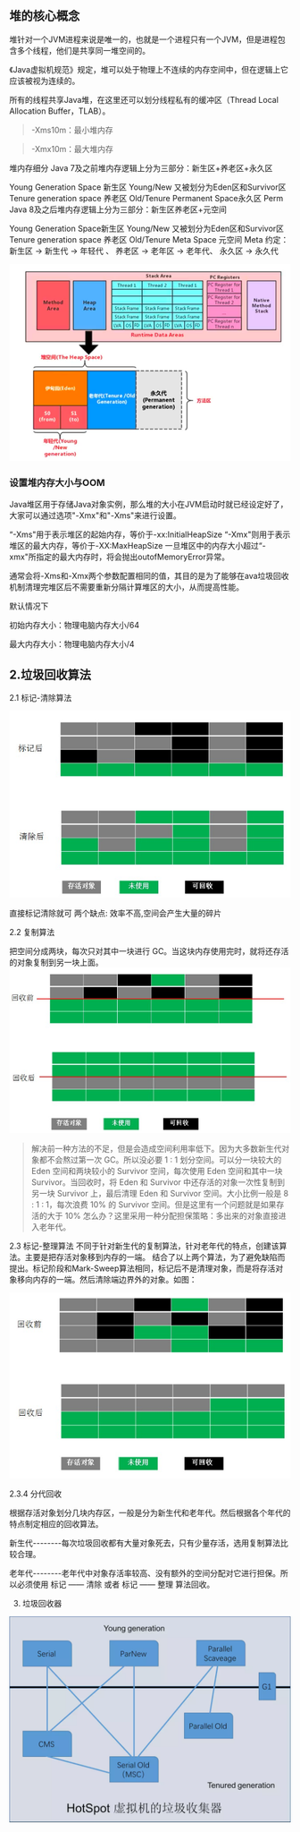 
## 堆的核心概念
堆针对一个JVM进程来说是唯一的，也就是一个进程只有一个JVM，但是进程包含多个线程，他们是共享同一堆空间的。

《Java虚拟机规范》规定，堆可以处于物理上不连续的内存空间中，但在逻辑上它应该被视为连续的。

所有的线程共享Java堆，在这里还可以划分线程私有的缓冲区（Thread Local Allocation Buffer，TLAB）。

>-Xms10m：最小堆内存

>-Xmx10m：最大堆内存
>


堆内存细分
Java 7及之前堆内存逻辑上分为三部分：新生区+养老区+永久区

Young Generation Space 新生区 Young/New 又被划分为Eden区和Survivor区
Tenure generation space 养老区 Old/Tenure
Permanent Space永久区 Perm
Java 8及之后堆内存逻辑上分为三部分：新生区养老区+元空间

Young Generation Space新生区 Young/New 又被划分为Eden区和Survivor区
Tenure generation space 养老区 Old/Tenure
Meta Space 元空间 Meta
约定：新生区 -> 新生代 -> 年轻代 、 养老区 -> 老年区 -> 老年代、 永久区 -> 永久代


![img_21.png](assets/jvm/img_21.png)


### 设置堆内存大小与OOM
Java堆区用于存储Java对象实例，那么堆的大小在JVM启动时就已经设定好了，大家可以通过选项"-Xmx"和"-Xms"来进行设置。

“-Xms"用于表示堆区的起始内存，等价于-xx:InitialHeapSize
“-Xmx"则用于表示堆区的最大内存，等价于-XX:MaxHeapSize
一旦堆区中的内存大小超过“-xmx"所指定的最大内存时，将会抛出outofMemoryError异常。

通常会将-Xms和-Xmx两个参数配置相同的值，其目的是为了能够在ava垃圾回收机制清理完堆区后不需要重新分隔计算堆区的大小，从而提高性能。

默认情况下

初始内存大小：物理电脑内存大小/64

最大内存大小：物理电脑内存大小/4




## 2.垃圾回收算法
2.1 标记-清除算法

![image](./assets/bj_qc.png)

直接标记清除就可
两个缺点:  效率不高,空间会产生大量的碎片

2.2 复制算法

把空间分成两块，每次只对其中一块进行 GC。当这块内存使用完时，就将还存活的对象复制到另一块上面。
![image](./assets/copy.png)

>解决前一种方法的不足，但是会造成空间利用率低下。因为大多数新生代对象都不会熬过第一次 GC。所以没必要 1 : 1 划分空间。可以分一块较大的 Eden 空间和两块较小的 Survivor 空间，每次使用 Eden 空间和其中一块 Survivor。当回收时，将 Eden 和 Survivor 中还存活的对象一次性复制到另一块 Survivor 上，最后清理 Eden 和 Survivor 空间。大小比例一般是 8 : 1 : 1，每次浪费 10% 的 Survivor 空间。但是这里有一个问题就是如果存活的大于 10% 怎么办？这里采用一种分配担保策略：多出来的对象直接进入老年代。
>

2.3 标记-整理算法
不同于针对新生代的复制算法，针对老年代的特点，创建该算法。主要是把存活对象移到内存的一端。
结合了以上两个算法，为了避免缺陷而提出。标记阶段和Mark-Sweep算法相同，标记后不是清理对象，而是将存活对象移向内存的一端。然后清除端边界外的对象。如图：

![image](./assets/mark_compact.png)


2.3.4 分代回收

根据存活对象划分几块内存区，一般是分为新生代和老年代。然后根据各个年代的特点制定相应的回收算法。

新生代--------每次垃圾回收都有大量对象死去，只有少量存活，选用复制算法比较合理。

老年代--------老年代中对象存活率较高、没有额外的空间分配对它进行担保。所以必须使用 标记 —— 清除 或者 标记 —— 整理 算法回收。



3. 垃圾回收器

![image](./assets/garbage.png)     




